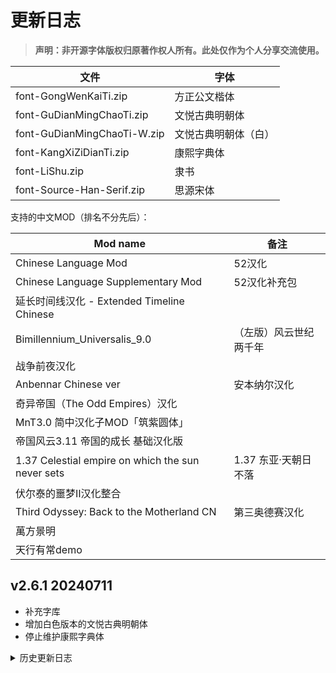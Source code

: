 # 更新日志

> **声明：非开源字体版权归原著作权人所有。此处仅作为个人分享交流使用。**

|文件|字体|
|----|----|
|font-GongWenKaiTi.zip|方正公文楷体|
|font-GuDianMingChaoTi.zip|文悦古典明朝体|
|font-GuDianMingChaoTi-W.zip|文悦古典明朝体（白）|
|font-KangXiZiDianTi.zip|康熙字典体|
|font-LiShu.zip|隶书|
|font-Source-Han-Serif.zip|思源宋体|

支持的中文MOD（排名不分先后）：

|Mod name|备注|
|----|----|
|Chinese Language Mod|52汉化|
|Chinese Language Supplementary Mod|52汉化补充包|
|延长时间线汉化 - Extended Timeline Chinese||
|Bimillennium_Universalis_9.0|（左版）风云世纪两千年|
|战争前夜汉化||
|Anbennar Chinese ver|安本纳尔汉化|
|奇异帝国（The Odd Empires）汉化||
|MnT3.0 简中汉化子MOD「筑紫圆体」||
|帝国风云3.11 帝国的成长 基础汉化版||
|1.37 Celestial empire on which the sun never sets|1.37 东亚·天朝日不落|
|伏尔泰的噩梦Ⅱ汉化整合||
|Third Odyssey: Back to the Motherland CN|第三奥德赛汉化|
|萬方景明||
|天行有常demo||

## v2.6.1 20240711

- 补充字库
- 增加白色版本的文悦古典明朝体
- 停止维护康熙字典体

<details><summary>历史更新日志</summary>

- 更新字体

## v2.5 20240623

- 尝试修复与Anbennar的兼容性

## v2.4 20240620

- 尝试修复与日不落的兼容性

## v2.3 20240525
 
- 适配 v1.37

## v2.2 20240430
 
- 补充更多字符
- 为字体图加入适当的透明度

</details>
